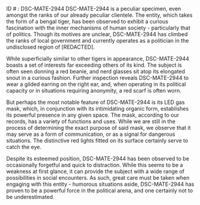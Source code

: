 ID # : DSC-MATE-2944
DSC-MATE-2944 is a peculiar specimen, even amongst the ranks of our already peculiar clientele. The entity, which takes the form of a bengal tiger, has been observed to exhibit a curious fascination with the inner mechanisms of human society - particularly that of politics. Though its motives are unclear, DSC-MATE-2944 has climbed the ranks of local government and currently operates as a politician in the undisclosed region of [REDACTED].

While superficially similar to other tigers in appearance, DSC-MATE-2944 boasts a set of interests far exceeding others of its kind. The subject is often seen donning a red beanie, and nerd glasses sit atop its elongated snout in a curious fashion. Further inspection reveals DSC-MATE-2944 to wear a gilded earring on the right ear, and, when operating in its political capacity or in situations requiring anonymity, a red scarf is often worn.

But perhaps the most notable feature of DSC-MATE-2944 is its LED gas mask, which, in conjunction with its intimidating organic form, establishes its powerful presence in any given space. The mask, according to our records, has a variety of functions and uses. While we are still in the process of determining the exact purpose of said mask, we observe that it may serve as a form of communication, or as a signal for dangerous situations. The distinctive red lights fitted on its surface certainly serve to catch the eye.

Despite its esteemed position, DSC-MATE-2944 has been observed to be occasionally forgetful and quick to distraction. While this seems to be a weakness at first glance, it can provide the subject with a wide range of possibilities in social encounters. As such, great care must be taken when engaging with this entity - humorous situations aside, DSC-MATE-2944 has proven to be a powerful force in the political arena, and one certainly not to be underestimated.